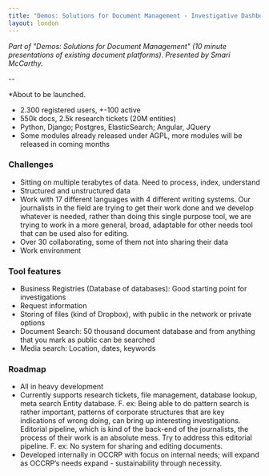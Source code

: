 ```yaml
---
title: "Demos: Solutions for Document Management - Investigative Dashboard"
layout: london
---
```


_Part of "Demos: Solutions for Document Management" (10 minute presentations of existing document platforms). Presented by Smari McCarthy._

--

*About to be launched.
* 2.300 registered users, +-100 active 
* 550k docs, 2.5k research tickets (20M entities)
* Python, Django; Postgres, ElasticSearch; Angular, JQuery
* Some modules already released under AGPL, more modules will be released in coming months

### Challenges
* Sitting on multiple terabytes of data. Need to process, index, understand
* Structured and unstructured data
* Work with 17 different languages with 4 different writing systems. Our journalists in the field are trying to get their work done and we develop whatever is needed, rather than doing this single purpose tool, we are trying to work in a more general, broad, adaptable for other needs tool that can be used also for editing.
* Over 30 collaborating, some of them not into sharing their data
* Work environment

### Tool features
* Business Registries (Database of databases): Good starting point for investigations
* Request information 
* Storing of files (kind of Dropbox), with public in the network or private options
* Document Search: 50 thousand  document database and from anything that you mark as public can be searched 
* Media search: Location, dates, keywords

### Roadmap
* All in heavy development
* Currently supports research tickets, file management, database lookup, meta search
Entity database. F. ex: Being able to do pattern search is rather important, patterns of corporate structures that are key indications of wrong doing, can bring up interesting investigations.
Editorial pipeline, which is kind of the back-end of the journalists, the process of their work is an absolute mess. Try to address this editorial pipeline. F. ex: No system for sharing and editing documents.
* Developed internally in OCCRP with focus on internal needs; will expand as OCCRP’s needs expand - sustainability through necessity.
